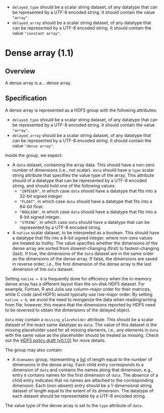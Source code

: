 
- `delayed_type` should be a scalar string dataset, of any datatype that can be represented by a UTF-8 encoded string.
  It should contain the value `"array"`.
- `delayed_array` should be a scalar string dataset, of any datatype that can be represented by a UTF-8 encoded string.
  It should contain the value `"constant array"`.



# Dense array (1.1)

## Overview 

A dense array is a... dense array.

## Specification

A dense array is represented as a HDF5 group with the following attributes:

- `delayed_type` should be a scalar string dataset, of any datatype that can be represented by a UTF-8 encoded string.
  It should contain the value `"array"`.
- `delayed_array` should be a scalar string dataset, of any datatype that can be represented by a UTF-8 encoded string.
  It should contain the value `"dense array"`.

Inside the group, we expect:

- A `data` dataset, containing the array data.
  This should have a non-zero number of dimensions (i.e., not scalar).
  `data` should have a `type` scalar string attribute that specifies the value type of the array.
  This attribute should of a datatype that can be represented by a UTF-8 encoded string, and should hold one of the following values:
  - `"INTEGER"`, in which case `data` should have a datatype that fits into a 32-bit signed integer.
  - `"FLOAT"`, in which case `data` should have a datatype that fits into a 64-bit float.
  - `"BOOLEAN"`, in which case `data` should have a datatype that fits into a 8-bit signed integer.
  - `"STRING"`, in which case `data` should have a datatype that can be represented by a UTF-8 encoded string.
- A `native` scalar dataset, to be interpreted as a boolean.
  This should have a datatype that fits into a 8-bit signed integer, where non-zero values are treated as truthy.
  The value specifies whether the dimensions of the dense array are sorted from slowest-changing (first) to fastest-changing (last).
  If true, the dimensions of the `data` dataset are in the same order as the dimensions of the dense array.
  If false, the dimensions are saved in reverse order, i.e., the first dimension of the dense array is the last dimension of the `data` dataset.

Setting `native = 0` is frequently done for efficiency when the in-memory dense array has a different layout than the on-disk HDF5 dataset.
For example, Fortran, R and Julia use column-major order for their matrices, while C code (and HDF5) would typically use row-major order.
By setting `native = 0`, we avoid the need to reorganize the data when reading/writing from file;
however, this means that the dimensions reported by HDF5 need to be reversed to obtain the dimensions of the delayed object.

`data` may contain a `missing_placeholder` attribute.
This should be a scalar dataset of the exact same datatype as `data`.
The value of this dataset is the missing placeholder used for all missing elements,
i.e., any elements in `data` with the same value as the placeholder should be treated as missing.
Check out the [HDF5 policy draft (v0.1.0)](https://github.com/ArtifactDB/Bioc-HDF5-policy/tree/v0.1.0) for more details.

The group may also contain:

- A `dimnames` group, representing a [list](_general.md#lists) of length equal to the number of dimensions in the dense array.
  Each child entry corresponds to a dimension of `data` and contains the names along that dimension, e.g., entry `0` contains names for the first dimension of `data`.
  The absence of a child entry indicates that no names are attached to the corresponding dimension.
  Each (non-absent) entry should be a 1-dimensional string dataset of length equal to the extent of its dimension.
  The datatype of each dataset should be representable by a UTF-8 encoded string.

The value type of the dense array is set to the `type` attribute of `data`.
